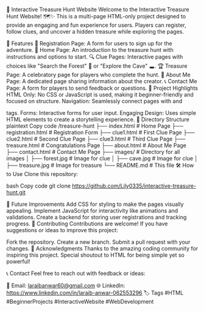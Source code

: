 🌟 Interactive Treasure Hunt Website
Welcome to the Interactive Treasure Hunt Website! 🗺️✨ This is a multi-page HTML-only project designed to provide an engaging and fun experience for users. Players can register, follow clues, and uncover a hidden treasure while exploring the pages.

🚀 Features
📝 Registration Page: A form for users to sign up for the adventure.
🌌 Home Page: An introduction to the treasure hunt with instructions and options to start.
🔍 Clue Pages: Interactive pages with choices like "Search the Forest" 🌳 or "Explore the Cave" 🕳️.
🏆 Treasure Page: A celebratory page for players who complete the hunt.
📖 About Me Page: A dedicated page sharing information about the creator.
📞 Contact Me Page: A form for players to send feedback or questions.
🌟 Project Highlights
HTML Only: No CSS or JavaScript is used, making it beginner-friendly and focused on structure.
Navigation: Seamlessly connect pages with <a> and <nav> tags.
Forms: Interactive forms for user input.
Engaging Design: Uses simple HTML elements to create a storytelling experience.
📂 Directory Structure
plaintext
Copy code
/treasure-hunt
  ├── index.html        # Home Page
  ├── registration.html # Registration Form
  ├── clue1.html        # First Clue Page
  ├── clue2.html        # Second Clue Page
  ├── clue3.html        # Third Clue Page
  ├── treasure.html     # Congratulations Page
  ├── about.html        # About Me Page
  ├── contact.html      # Contact Me Page
  ├── images/           # Directory for all images
  │   ├── forest.jpg    # Image for clue
  │   ├── cave.jpg      # Image for clue
  │   ├── treasure.jpg  # Image for treasure
  └── README.md         # This file
🛠️ How to Use
Clone this repository:

bash
Copy code
git clone https://github.com/Lily0335/interactive-treasure-hunt.git


🎯 Future Improvements
Add CSS for styling to make the pages visually appealing.
Implement JavaScript for interactivity like animations and validations.
Create a backend for storing user registrations and tracking progress.
🤝 Contributing
Contributions are welcome! If you have suggestions or ideas to improve this project:

Fork the repository.
Create a new branch.
Submit a pull request with your changes.
🌟 Acknowledgments
Thanks to the amazing coding community for inspiring this project. Special shoutout to HTML for being simple yet so powerful!

📞 Contact
Feel free to reach out with feedback or ideas:

📧 Email: laraibanwar60@gmail.com
🌐 LinkedIn: https://www.linkedin.com/in/laraib-anwar-062553296
🏷️ Tags
#HTML #BeginnerProjects #InteractiveWebsite #WebDevelopment

